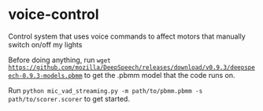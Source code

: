 # voice-control
Control system that uses voice commands to affect motors that manually switch on/off my lights

Before doing anything, run <code>wget https://github.com/mozilla/DeepSpeech/releases/download/v0.9.3/deepspeech-0.9.3-models.pbmm</code>
 to get the .pbmm model that the code runs on.

Run <code>python mic_vad_streaming.py -m path/to/pbmm.pbmm -s path/to/scorer.scorer</code> to get started.
